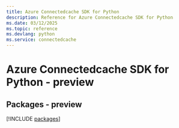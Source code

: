 ```yaml
---
title: Azure Connectedcache SDK for Python
description: Reference for Azure Connectedcache SDK for Python
ms.date: 03/12/2025
ms.topic: reference
ms.devlang: python
ms.service: connectedcache
---
```

# Azure Connectedcache SDK for Python - preview
## Packages - preview
[!INCLUDE [packages](connectedcache-index.md)]